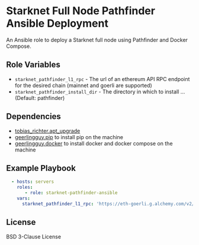 Starknet Full Node Pathfinder Ansible Deployment
=========

An Ansible role to deploy a Starknet full node using Pathfinder and Docker Compose.

Role Variables
--------------

* `starknet_pathfinder_l1_rpc` - The  url of an ethereum API RPC endpoint for the desired chain (mainnet and goerli are supported) 
* `starknet_pathfinder_install_dir` - The directory in which to install ... (Default: pathfinder)

Dependencies
------------

- [tobias_richter.apt_upgrade](https://github.com/tobias-richter/ansible-apt-upgrade)
- [geerlingguy.pip](https://github.com/geerlingguy/ansible-role-pip) to install pip on the machine
- [geerlingguy.docker](https://github.com/geerlingguy/ansible-role-docker) to install docker and docker compose on the machine

Example Playbook
----------------

```yaml
  - hosts: servers
    roles:
       - role: starknet-pathfinder-ansible
    vars:
      starknet_pathfinder_l1_rpc: 'https://eth-goerli.g.alchemy.com/v2/...<ALCHEMY_API_KEY>...'
```    
   

License
-------

BSD 3-Clause License


